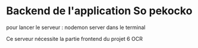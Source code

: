 # Backend de l'application So pekocko

pour lancer le serveur :
nodemon server dans le terminal

Ce serveur nécessite la partie frontend du projet 6 OCR
